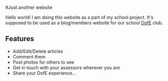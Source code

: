 #Just another website

Hello world! I am doing this website as a part of my school project.
It's supposed to be used as a blog/members website for our school [DofE]("http://www.dofe.cz/") club.

## Features

- Add/Edit/Delete articles
- Comment them
- Post photos for others to see
- Get in touch with your assessors wherever you are
- Share your DofE experience...